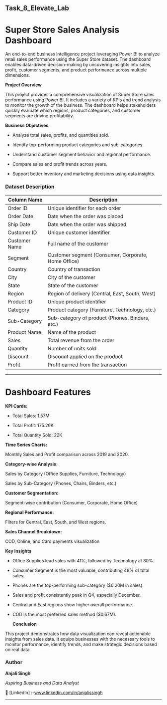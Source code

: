 ## **Task_8_Elevate_Lab**


# Super Store Sales Analysis Dashboard


An end-to-end business intelligence project leveraging Power BI to analyze retail sales performance using the Super Store dataset. The dashboard enables data-driven decision-making by uncovering insights into sales, profit, customer segments, and product performance across multiple dimensions.


**Project Overview**

This project provides a comprehensive visualization of Super Store sales performance using Power BI. It includes a variety of KPIs and trend analysis to monitor the growth of the business. The dashboard helps stakeholders quickly evaluate which regions, product categories, and customer segments are driving profitability.


**Business Objectives**

- Analyze total sales, profits, and quantities sold.

- Identify top-performing product categories and sub-categories.

- Understand customer segment behavior and regional performance.

- Compare sales and profit trends across years.

- Support better inventory and marketing decisions using data insights.


### Dataset Description



| Column Name       | Description                                           |
|-------------------|-------------------------------------------------------|
| Order ID          | Unique identifier for each order                     |
| Order Date        | Date when the order was placed                       |
| Ship Date         | Date when the order was shipped                      |
| Customer ID       | Unique customer identifier                           |
| Customer Name     | Full name of the customer                            |
| Segment           | Customer segment (Consumer, Corporate, Home Office)  |
| Country           | Country of transaction                               |
| City              | City of the customer                                 |
| State             | State of the customer                                |
| Region            | Region of delivery (Central, East, South, West)      |
| Product ID        | Unique product identifier                            |
| Category          | Product category (Furniture, Technology, etc.)       |
| Sub-Category      | Sub-category of product (Phones, Binders, etc.)      |
| Product Name      | Name of the product                                  |
| Sales             | Total revenue from the order                         |
| Quantity          | Number of units sold                                 |
| Discount          | Discount applied on the product                      |
| Profit            | Profit earned from the transaction                   |


---


# **Dashboard Features**


 **KPI Cards:**
 
- Total Sales: 1.57M

- Total Profit: 175.26K

- Total Quantity Sold: 22K

 **Time Series Charts:**
 
Monthly Sales and Profit comparison across 2019 and 2020.


**Category-wise Analysis:**


Sales by Category (Office Supplies, Furniture, Technology)

Sales by Sub-Category (Phones, Chairs, Binders, etc.)


 **Customer Segmentation:**

 
Segment-wise contribution (Consumer, Corporate, Home Office)

 **Regional Performance:**
 
Filters for Central, East, South, and West regions.

 **Sales Channel Breakdown:**

COD, Online, and Card payments visualization


**Key Insights**

- Office Supplies lead sales with 41%, followed by Technology at 30%.

- Consumer Segment is the most valuable, contributing 48% of total sales.

- Phones are the top-performing sub-category ($0.20M in sales).

- Sales and profit consistently peak in Q4, especially December.

- Central and East regions show higher overall performance.

- COD is the most preferred sales method ($0.67M).


  **Conclusion**
  
This project demonstrates how data visualization can reveal actionable insights from sales data. It equips businesses with the necessary tools to monitor performance, identify trends, and make strategic decisions based on real data.


### **Author**

**Anjali Singh**  

_Aspiring Business and Data Analyst_ 

🔗 [LinkedIn] :-www.linkedin.com/in/anjalissingh 


---
